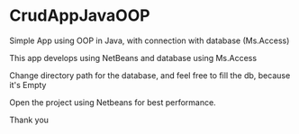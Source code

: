 # CrudAppJavaOOP
Simple App using OOP in Java, with connection with database (Ms.Access)

This app develops using NetBeans and database using Ms.Access

Change directory path for the database, and feel free to fill the db, because it's Empty

Open the project using Netbeans for best performance.

Thank you
